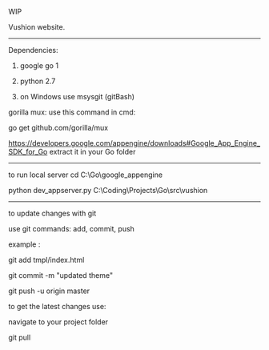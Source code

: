 WIP 

Vushion website.

*****************************************************************

Dependencies:

1. google go 1

2. python 2.7

3. on Windows use msysgit (gitBash) 

gorilla mux:
use this command in cmd:

go get github.com/gorilla/mux


https://developers.google.com/appengine/downloads#Google_App_Engine_SDK_for_Go
extract it in your Go folder

*****************************************************************

to run local server
cd C:\Go\google_appengine

python dev_appserver.py C:\Coding\Projects\Go\src\vushion


*****************************************************************

to update changes with git

use git commands: add, commit, push

example :

git add tmpl/index.html

git commit -m "updated theme"

git push -u origin master

to get the latest changes use:

navigate to your project folder 

git pull



